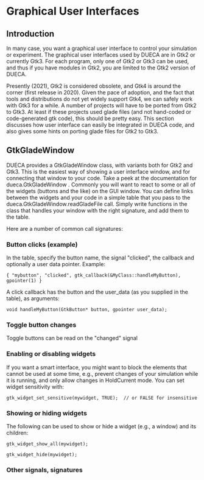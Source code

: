 # Graphical User Interfaces

## Introduction

In many case, you want a graphical user interface to control your
simulation or experiment. The graphical user interfaces used by DUECA
are in Gtk2 or currently Gtk3. For each program, only one of Gtk2 or
Gtk3 can be used, and thus if you have modules in Gtk2, you are
limited to the Gtk2 version of DUECA. 

Presently (2021), Gtk2 is considered obsolete, and Gtk4 is around the
corner (first release in 2020). Given the pace of adoption, and the
fact that tools and distributions do not yet widely support Gtk4, we
can safely work with Gtk3 for a while. A number of projects will have
to be ported from Gtk2 to Gtk3. At least if these projects used glade
files (and not hand-coded or code-generated gtk code), this should be
pretty easy. This section discusses how user interface can easily be
integrated in DUECA code, and also gives some hints on porting glade
files for Gtk2 to Gtk3.

## GtkGladeWindow

DUECA provides a GtkGladeWindow class, with variants both for Gtk2 and
Gtk3. This is the easiest way of showing a user interface window, and
for connecting that window to your code. Take a peek at the
documentation for dueca.GtkGladeWindow . Commonly you will want to
react to some or all of the widgets (buttons and the like) on the GUI
window. You can define links between the widgets and your code in a
simple table that you pass to the dueca.GtkGladeWindow.readGladeFile
call. Simply write functions in the class that handles your window
with the right signature, and add them to the table.

Here are a number of common call signatures:

### Button clicks (example)

In the table, specify the button name, the signal "clicked", the callback and optionally a user data pointer. Example:

    { "mybutton", "clicked", gtk_callback(&MyClass::handleMyButton), gpointer(1) }

A click callback has the button and the user_data (as you supplied in the table), as arguments:

    void handleMyButton(GtkButton* button, gpointer user_data);

### Toggle button changes

Toggle buttons can be read on the "changed" signal



### Enabling or disabling widgets

If you want a smart interface, you might want to block the elements that cannot be used at some time, e.g., prevent changes of your simulation while it is running, and only allow changes in HoldCurrent mode. You can set widget sensitivity with:

    gtk_widget_set_sensitive(mywidget, TRUE);  // or FALSE for insensitive


### Showing or hiding widgets

The following can be used to show or hide a widget (e.g., a window) and its children:

    gtk_widget_show_all(mywidget);

    gtk_widget_hide(mywidget);


### Other signals, signatures





